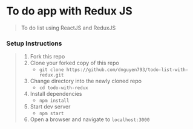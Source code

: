 # To do app with Redux JS

>To do list using ReactJS and ReduxJS

### Setup Instructions

> 1. Fork this repo
> 1. Clone your forked copy of this repo
>    - `git clone https://github.com/dnguyen793/todo-list-with-redux.git`
> 1. Change directory into the newly cloned repo
>    - `cd todo-with-redux`
> 1. Install dependencies 
>    - `npm install`
> 1. Start dev server
>    - `npm start`
> 1. Open a browser and navigate to `localhost:3000` 



